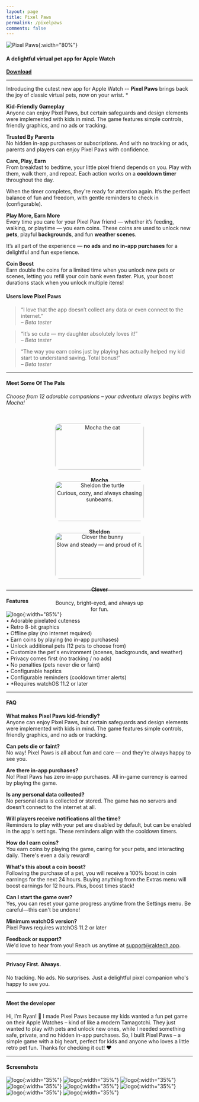 ```yaml
---
layout: page
title: Pixel Paws
permalink: /pixelpaws
comments: false
---
```


![Pixel Paws](/assets/images/pixelpaws/pixelpaws-promo2.png){:width="80%"}

#### A delightful virtual pet app for Apple Watch
[**Download**](https://apps.apple.com/us/app/pixel-paws-digital-pet-toy/id6743422824)  

---

Introducing the cutest new app for Apple Watch -- **Pixel Paws** brings back the joy of classic virtual pets, now on your wrist. *

**Kid-Friendly Gameplay**  
Anyone can enjoy Pixel Paws, but certain safeguards and design elements were implemented with kids in mind. The game features simple controls, friendly graphics, and no ads or tracking.

**Trusted By Parents**  
No hidden in-app purchases or subscriptions. And with no tracking or ads, parents and players can enjoy Pixel Paws with confidence.

**Care, Play, Earn**  
From breakfast to bedtime, your little pixel friend depends on you. Play with them, walk them, and repeat. Each action works on a **cooldown timer** throughout the day.  

When the timer completes, they're ready for attention again. It’s the perfect balance of fun and freedom, with gentle reminders to check in (configurable).

**Play More, Earn More**  
Every time you care for your Pixel Paw friend — whether it’s feeding, walking, or playtime — you earn coins. These coins are used to unlock new **pets**, playful **backgrounds**, and fun **weather scenes**.

It’s all part of the experience — **no ads** and **no in-app purchases** for a delightful and fun experience.  

**Coin Boost**  
Earn double the coins for a limited time when you unlock new pets or scenes, letting you refill your coin bank even faster. Plus, your boost durations stack when you unlock multiple items!

#### Users love Pixel Paws

> “I love that the app doesn’t collect any data or even connect to the internet.”  
> *– Beta tester*

> “It’s so cute — my daughter absolutely loves it!”  
> *– Beta tester*

> “The way you earn coins just by playing has actually helped my kid start to understand saving. Total bonus!”  
> *– Beta tester*

---

#### Meet Some Of The Pals
*Choose from 12 adorable companions – your adventure always begins with Mocha!*

<div style="display: flex; flex-wrap: wrap; justify-content: space-evenly; align-items: stretch; text-align: center; margin-top: 2rem; width: 100%;">

  <div style="flex: 0 1 240px; margin: 1rem;">
    <img src="/assets/images/pixelpaws/mocha.png" alt="Mocha the cat" style="width: 100%; border-radius: 12px;" />
    <h4>Mocha</h4>
    <p>Curious, cozy, and always chasing sunbeams.</p>
  </div>

  <div style="flex: 0 1 240px; margin: 1rem;">
    <img src="/assets/images/pixelpaws/sheldon.png" alt="Sheldon the turtle" style="width: 100%; border-radius: 12px;" />
    <h4>Sheldon</h4>
    <p>Slow and steady — and proud of it.</p>
  </div>

  <div style="flex: 0 1 240px; margin: 1rem;">
    <img src="/assets/images/pixelpaws/clover.png" alt="Clover the bunny" style="width: 100%; border-radius: 12px;" />
    <h4>Clover</h4>
    <p>Bouncy, bright-eyed, and always up for fun.</p>
  </div>

</div>

---

#### Features
![logo](/assets/images/pixelpaws/pixelpaw-bento1.jpg){:width="85%"}  
• Adorable pixelated cuteness  
• Retro 8-bit graphics  
• Offline play (no internet required)  
• Earn coins by playing (no in-app purchases)  
• Unlock additional pets (12 pets to choose from)  
• Customize the pet's environment (scenes, backgrounds, and weather)  
• Privacy comes first (no tracking / no ads)  
• No penalties (pets never die or faint)  
• Configurable haptics  
• Configurable reminders (cooldown timer alerts)  
• *Requires watchOS 11.2 or later

---

#### FAQ
**What makes Pixel Paws kid-friendly?**  
Anyone can enjoy Pixel Paws, but certain safeguards and design elements were implemented with kids in mind. The game features simple controls, friendly graphics, and no ads or tracking.

**Can pets die or faint?**  
No way! Pixel Paws is all about fun and care — and they're always happy to see you.

**Are there in-app purchases?**  
No! Pixel Paws has zero in-app purchases. All in-game currency is earned by playing the game.

**Is any personal data collected?**  
No personal data is collected or stored. The game has no servers and doesn't connect to the internet at all.

**Will players receive notifications all the time?**  
Reminders to play with your pet are disabled by default, but can be enabled in the app's settings. These reminders align with the cooldown timers.

**How do I earn coins?**  
You earn coins by playing the game, caring for your pets, and interacting daily. There's even a daily reward!

**What's this about a coin boost?**  
Following the purchase of a pet, you will receive a 100% boost in coin earnings for the next 24 hours. Buying anything from the Extras menu will boost earnings for 12 hours. Plus, boost times stack!

**Can I start the game over?**  
Yes, you can reset your game progress anytime from the Settings menu. Be careful—this can't be undone!

**Minimum watchOS version?**  
Pixel Paws requires watchOS 11.2 or later

**Feedback or support?**  
We'd love to hear from you! Reach us anytime at support@raktech.app.

---

#### Privacy First. Always.
No tracking. No ads. No surprises. Just a delightful pixel companion who's happy to see you.  

---

#### Meet the developer
Hi, I’m Ryan! 👋 I made Pixel Paws because my kids wanted a fun pet game on their Apple Watches – kind of like a modern Tamagotchi. They just wanted to play with pets and unlock new ones, while I needed something safe, private, and no hidden in-app purchases. So, I built Pixel Paws – a simple game with a big heart, perfect for kids and anyone who loves a little retro pet fun. Thanks for checking it out! ❤️

---

#### Screenshots
![logo](/assets/images/pixelpaws/pixelpaws-promo1.png){:width="35%"} 
![logo](/assets/images/pixelpaws/icon.png){:width="35%"} 
![logo](/assets/images/pixelpaws/appscreen0.png){:width="35%"} 
![logo](/assets/images/pixelpaws/appscreen1.jpeg){:width="35%"} 
![logo](/assets/images/pixelpaws/appscreen2.jpeg){:width="35%"} 
![logo](/assets/images/pixelpaws/appscreen3.jpeg){:width="35%"} 
![logo](/assets/images/pixelpaws/appscreen4.jpeg){:width="35%"} 
![logo](/assets/images/pixelpaws/appscreen5.jpeg){:width="35%"} 